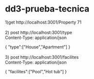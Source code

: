 # dd3-prueba-tecnica
1)get http://localhost:3001/Property 71  <br>
<br>
2) post http://localhost:3001/type  
 Content-Type: application/json

 {
     "type":["House","Apartment"]
 }<br>
 <br>
3) post http://localhost:3001/facilites  <br>
 Content-Type: application/json

 {
     "facilites":["Pool","Hot tub"]
 }
